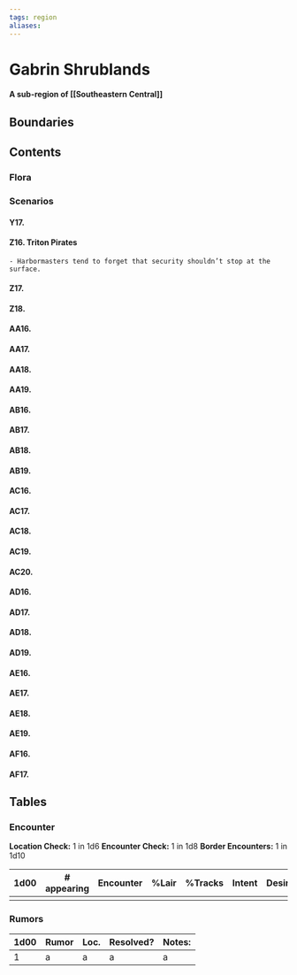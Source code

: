 ```yaml
---
tags: region
aliases:
---
```

# Gabrin Shrublands
#### A sub-region of [[Southeastern Central]]
## Boundaries
## Contents
### Flora
### Scenarios
#### Y17.
#### Z16. Triton Pirates
	- Harbormasters tend to forget that security shouldn’t stop at the surface.
#### Z17.
#### Z18.
#### AA16.
#### AA17.
#### AA18.
#### AA19.
#### AB16.
#### AB17.
#### AB18.
#### AB19.
#### AC16.
#### AC17.
#### AC18.
#### AC19.
#### AC20.
#### AD16.
#### AD17.
#### AD18.
#### AD19.
#### AE16.
#### AE17.
#### AE18.
#### AE19.
#### AF16.
#### AF17.

## Tables
### Encounter
**Location Check:** 1 in 1d6
**Encounter Check:** 1 in 1d8
**Border Encounters:** 1 in 1d10


| 1d00 | # appearing | Encounter | %Lair | %Tracks | Intent | Desire |
| ---- | ----------- | --------- | ----- | ------- | ------ | ------ |
|      |             |           |       |         |        |        |

### Rumors
| 1d00 | Rumor | Loc. | Resolved? | Notes: |
|------|-------|------|-----------|--------|
| 1    | a     | a    | a         | a      |